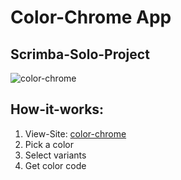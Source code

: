 # Color-Chrome App
## Scrimba-Solo-Project

![color-chrome](https://user-images.githubusercontent.com/104834114/207576579-4cd177c9-2635-4e20-bdfe-edfe25830f3a.jpg)

## How-it-works:
1. View-Site: [color-chrome](https://stately-cucurucho-83cfbd.netlify.app)
2. Pick a color
3. Select variants
4. Get color code
